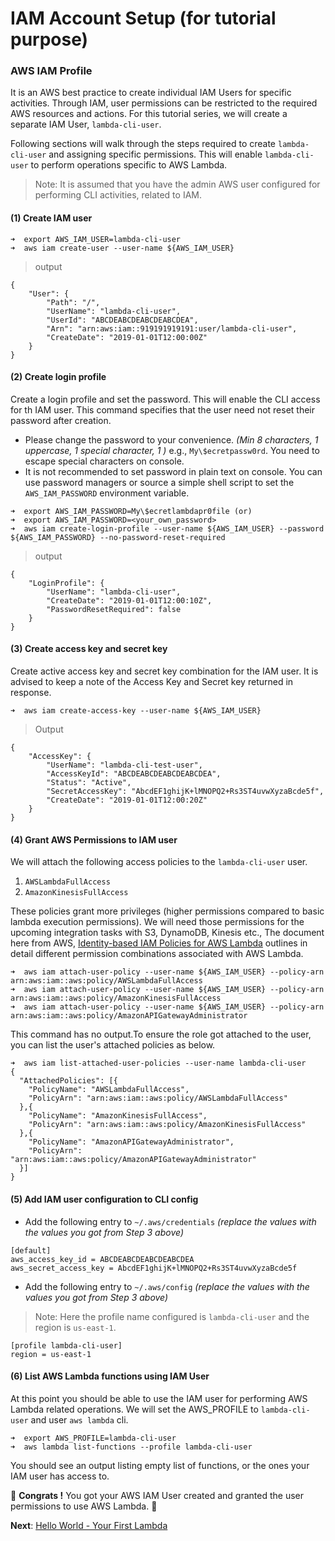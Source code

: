 # IAM Account Setup (for tutorial purpose)

### AWS IAM Profile
It is an AWS best practice to create individual IAM Users for specific activities. 
Through IAM, user permissions can be restricted to the required AWS resources and actions. 
For this tutorial series, we will create a separate IAM User, `lambda-cli-user`.

Following sections will walk through the steps required to create `lambda-cli-user` and assigning specific permissions. 
This will enable `lambda-cli-user` to perform operations specific to AWS Lambda.  

> Note: It is assumed that you have the admin AWS user configured for performing CLI activities, related to IAM.

#### (1) Create IAM  user
```
➜  export AWS_IAM_USER=lambda-cli-user
➜  aws iam create-user --user-name ${AWS_IAM_USER}
```
> output
```
{
    "User": {
        "Path": "/",
        "UserName": "lambda-cli-user",
        "UserId": "ABCDEABCDEABCDEABCDEA",
        "Arn": "arn:aws:iam::919191919191:user/lambda-cli-user",
        "CreateDate": "2019-01-01T12:00:00Z"
    }
}
```

#### (2) Create login profile 
Create a login profile and set the password. This will enable the CLI access for th IAM user.
This command specifies that the user need not reset their password after creation. 

- Please change the password to your convenience. _(Min 8 characters, 1 uppercase, 1 special character, 1 )_
e.g., `My\$ecretpassw0rd`. You need to escape special characters on console.
- It is not recommended to set password in plain text on console. You can use password managers or 
source a simple shell script to set the `AWS_IAM_PASSWORD` environment variable.

```
➜  export AWS_IAM_PASSWORD=My\$ecretlambdapr0file (or)
➜  export AWS_IAM_PASSWORD=<your_own_password>
➜  aws iam create-login-profile --user-name ${AWS_IAM_USER} --password ${AWS_IAM_PASSWORD} --no-password-reset-required
```
> output
```
{
    "LoginProfile": {
        "UserName": "lambda-cli-user",
        "CreateDate": "2019-01-01T12:00:10Z",
        "PasswordResetRequired": false
    }
}
```

#### (3) Create access key and secret key
Create active access key and secret key combination for the IAM user. It is advised to keep a note of 
the Access Key and Secret key returned in response.

```
➜  aws iam create-access-key --user-name ${AWS_IAM_USER}
```
> Output
```
{
    "AccessKey": {
        "UserName": "lambda-cli-test-user",
        "AccessKeyId": "ABCDEABCDEABCDEABCDEA",
        "Status": "Active",
        "SecretAccessKey": "AbcdEF1ghijK+lMNOPQ2+Rs3ST4uvwXyzaBcde5f",
        "CreateDate": "2019-01-01T12:00:20Z"
    }
}
```


#### (4) Grant AWS Permissions to IAM user
We will attach the following access policies to the `lambda-cli-user` user. 
1. `AWSLambdaFullAccess`
2. `AmazonKinesisFullAccess` 

These policies grant more privileges (higher permissions compared to basic lambda execution permissions). 
We will need those permissions for the upcoming integration tasks with S3, DynamoDB, Kinesis etc., 
The document here from AWS, [Identity-based IAM Policies for AWS Lambda](https://docs.aws.amazon.com/lambda/latest/dg/access-control-identity-based.html) 
outlines in detail different permission combinations associated with AWS Lambda. 

```
➜  aws iam attach-user-policy --user-name ${AWS_IAM_USER} --policy-arn arn:aws:iam::aws:policy/AWSLambdaFullAccess
➜  aws iam attach-user-policy --user-name ${AWS_IAM_USER} --policy-arn arn:aws:iam::aws:policy/AmazonKinesisFullAccess
➜  aws iam attach-user-policy --user-name ${AWS_IAM_USER} --policy-arn arn:aws:iam::aws:policy/AmazonAPIGatewayAdministrator
```

This command has no output.To ensure the role got attached to the user, you can list the user's attached policies as below.

```
➜  aws iam list-attached-user-policies --user-name lambda-cli-user
{
  "AttachedPolicies": [{
    "PolicyName": "AWSLambdaFullAccess",
    "PolicyArn": "arn:aws:iam::aws:policy/AWSLambdaFullAccess"
  },{
    "PolicyName": "AmazonKinesisFullAccess",
    "PolicyArn": "arn:aws:iam::aws:policy/AmazonKinesisFullAccess"
  },{
    "PolicyName": "AmazonAPIGatewayAdministrator",
    "PolicyArn": "arn:aws:iam::aws:policy/AmazonAPIGatewayAdministrator"
  }]
}
``` 

#### (5) Add IAM user configuration to CLI config
- Add the following entry to `~/.aws/credentials` _(replace the values with the values you got from Step 3 above)_
```
[default]
aws_access_key_id = ABCDEABCDEABCDEABCDEA
aws_secret_access_key = AbcdEF1ghijK+lMNOPQ2+Rs3ST4uvwXyzaBcde5f
```

- Add the following entry to `~/.aws/config` _(replace the values with the values you got from Step 3 above)_
> Note: Here the profile name configured is `lambda-cli-user` and the region is `us-east-1`.  

```
[profile lambda-cli-user]
region = us-east-1
```

#### (6) List AWS Lambda functions using IAM User
At this point you should be able to use the IAM user for performing AWS Lambda related operations. 
We will set the AWS_PROFILE to `lambda-cli-user` and user `aws lambda` cli.

```
➜  export AWS_PROFILE=lambda-cli-user
➜  aws lambda list-functions --profile lambda-cli-user
``` 

You should see an output listing empty list of functions, or the ones your IAM user has access to. 

🏁 **Congrats !** You got your AWS IAM User created and granted the user permissions to use AWS Lambda. 🏁

**Next**: [Hello World - Your First Lambda](03-hello-world-your-first-lambda.md)
